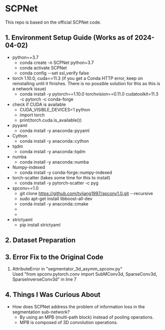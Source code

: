 # SCPNet
This repo is based on the official SCPNet code.

## 1. Environment Setup Guide (Works as of 2024-04-02)
- python==3.7
    - conda create -n SCPNet python=3.7
    - conda activate SCPNet
    - conda config --set ssl_verify false
- torch 1.10.0, cuda==11.3 (if you get a Conda HTTP error, keep on reinstalling until it finishes. There is no possible solution for this as this is a network issue)
    - conda install -y pytorch==1.10.0 torchvision==0.11.0 cudatoolkit=11.3 -c pytorch -c conda-forge
- check if CUDA is available
    - CUDA_VISIBLE_DEVICES=1 python
    - import torch
    - print(torch.cuda.is_available())
- pyyaml
    - conda install -y anaconda::pyyaml
- Cython
    - conda install -y anaconda::cython
- tqdm
    - conda install -y anaconda::tqdm
- numba
    - conda install -y anaconda::numba
- Numpy-indexed
    - conda install -y conda-forge::numpy-indexed
- torch-scatter (takes some time for this to install)
    - conda install -y pytorch-scatter -c pyg
- spconv==1.0
    - git clone https://github.com/tyjiang1997/spconv1.0.git  --recursive
    - sudo apt-get install libboost-all-dev
    - conda install -y anaconda::cmake
    - 
    - 
- strictyaml
    - pip install strictyaml

## 2. Dataset Preparation


## 3. Error Fix to the Original Code
1. AttributeError in "segmentator_3d_asymm_spconv.py"  
Used "from spconv.pytorch.conv import SubMConv3d, SparseConv3d, SparseInverseConv3d" in line 7

## 4. Things I Was Curious About
- How does SCPNet address the problem of information loss in the segmentation sub-network?
    - By using an MPB (multi-path block) instead of pooling operations.
    - MPB is composed of 3D convolution operations.
 